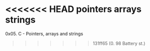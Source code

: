 <<<<<<< HEAD
pointers arrays strings
=======
0x05. C - Pointers, arrays and strings
>>>>>>> 131ff65 (0. 98 Battery st.)

